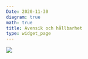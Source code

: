```yaml
---
Date: 2020-11-30
diagram: true
math: true
title: Avensik och hållbarhet
type: widget_page
---
```



![](/karta-globala-malen-logo-och-ikoner.png)